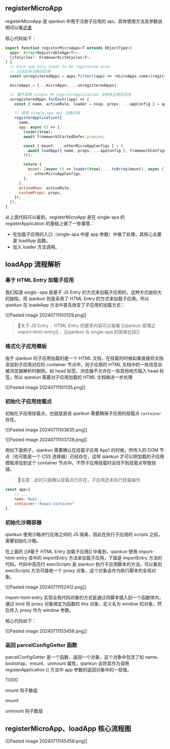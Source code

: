  
## registerMicroApp

 registerMicroApp 是 qiankun 中用于注册子应用的 api。具体使用方法及参数说明可以看[这里](https://qiankun.umijs.org/zh/api#registermicroappsapps-lifecycles)

核心代码如下：

```js
export function registerMicroApps<T extends ObjectType>(
  apps: Array<RegistrableApp<T>>,
  lifeCycles?: FrameworkLifeCycles<T>,
) {
  // Each app only needs to be registered once
  // 过滤出未注册的应用
  const unregisteredApps = apps.filter((app) => !microApps.some((registeredApp) => registeredApp.name === app.name));

  microApps = [...microApps, ...unregisteredApps];

  // 循环调用 single 中 registerApplication 注册未注册的应用
  unregisteredApps.forEach((app) => {
    const { name, activeRule, loader = noop, props, ...appConfig } = app;

	// 调用 single-spa api 注册应用
    registerApplication({
      name,
      app: async () => {
        loader(true);
        await frameworkStartedDefer.promise;

        const { mount, ...otherMicroAppConfigs } = (
          await loadApp({ name, props, ...appConfig }, frameworkConfiguration, lifeCycles)
        )();

        return {
          mount: [async () => loader(true), ...toArray(mount), async () => loader(false)],
          ...otherMicroAppConfigs,
        };
      },
      activeWhen: activeRule,
      customProps: props,
    });
  });
}
```

从上面代码可以看到，registerMicroApp 是在 single-spa 的 registerApplication 的基础上做了一些事情：
- 在加载子应用的入口（single-spa 中是 app 参数）中做了处理，其核心主要是 loadApp 函数。
- 加入 loader 方法调用。

## loadApp 流程解析

### 基于 HTML Entry 加载子应用

我们知道 single -spa 是基于 JS Entry 的方式来加载子应用的，这种方式由较大的缺陷，而 qiankun 则是采用了 HTML Entry 的方式来加载子应用。所以 qiankun 在 loadeApp 方法中首先改变了子应用的加载方式：

![[Pasted image 20240711100129.png]]

>📣关于 JS Entry 、HTML Entry 的更多内容可以查看 [[qiankun 原理之 import-html-entry]] 、[[qiankun 与 single-spa 的简单比较]]

### 格式化子应用模板

由于 qiankun 的子应用加载的是一个 HTML 文档，在挂载的时候如果直接将文档添加到子应用对应的 container 节点中，则子应用的 HTML 文档中的一些信息会被浏览器解析时删除。如 head 标签，浏览器不允许在一些其他地方插入 head 标签。所以 qiankun 需要对子应用加载的 HTML 文档做进一步处理

![[Pasted image 20240711101135.png]]

### 初始化子应用挂载点

初始化子应用挂载点，也就是是说 qiankun 需要确保子应用的挂载点 `container` 存在。

![[Pasted image 20240711103635.png]]

![[Pasted image 20240711103728.png]]

例如下面例子，qiankun 需要确认在挂载子应用 App1 的时候，所传入的 DOM 节点（也可能是一个 CSS 选择器）已经存在，这样 qiankun 才可以把加载的子应用模板添加到这个 container 节点中。不然子应用挂载时会找不到挂载点导致抛错。

>📣注意：此时只是确认挂载点已存在，子应用还未执行挂载操作

```js
const app={
	// ...
	name:'App1',
	container:'#app1-container'
}
```

### 初始化沙箱容器

qiankun 使用沙箱进行应用之间的 JS 隔离，因此在执行子应用的 scripts 之前，需要初始化沙箱。

在上面的 [[#基于 HTML Entry 加载子应用]] 中看到，qiankun 使用 import-html-entry 库中的 importEntry 方法来加载子应用，下面是 importEntry 方法的代码，代码中高亮行 execScripts 是 qiankun 执行子应用脚本的方法。可以看到 execScripts 方法可接收一个 proxy 对象，这个对象会作为执行脚本的全局对象。

![[Pasted image 20240711152412.png]]

import-html-entry 实现全局代码对象的方式是通过将脚本插入到一个函数体内，通过 bind 将 proxy 对象绑定为函数的 this 对象，定义名为 window 的对象，然后传入 proxy 作为 window 参数。

核心代码如下：

![[Pasted image 20240711153458.png]]

### 返回 parcelConfigGetter 函数

parcelConfigGetter 是一个函数，返回一个对象，这个对象中包含了如 name、bootstrap、mount、unmount 属性，qiankun 会将其作为调用 registerApplication () 方法中 app 参数的返回对象中的一些值。

TODO

mount 钩子数组

mount 

unmount 钩子数组
## registerMicroApp、loadApp 核心流程图

![[Pasted image 20240711145458.png]]